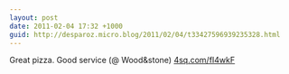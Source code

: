 ```yaml
---
layout: post
date: 2011-02-04 17:32 +1000
guid: http://desparoz.micro.blog/2011/02/04/t33427596939235328.html
---
```

Great pizza. Good service (@ Wood&amp;stone) [4sq.com/fI4wkF](http://4sq.com/fI4wkF)
